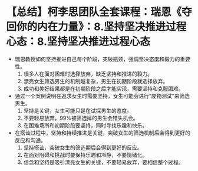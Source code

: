 # 【总结】柯李思团队全套课程：瑞恩《夺回你的内在力量》：8.坚持坚决推进过程心态：8.坚持坚决推进过程心态

-   瑞恩教授如何坚持推进自己每个阶段，突破瓶颈，强调坚决态度和毅力的重要性。
    1.  很多人在面对困难时选择放弃，缺乏坚持和推进的毅力。
    2.  漂亮女生筛选男生的机制越复杂，男生在初期阶段就选择放弃。
    3.  成功和美好结果都是在初期阶段之后才能实现，需要坚持和克服困难。
-   通过一个案例说明在追求女生时需要坚持，女生可能会进行“废物测试”来筛选男生。
    1.  坚持是关键，女生可能只是在试探男生的态度。
    2.  不要轻易放弃，99%被筛选掉的男生会错失机会。
    3.  在困难场所和初期阶段要坚持，同时寻找乐趣和快乐。
-   在搭讪过程中，坚持和持续推进是关键，突破女生的筛选机制后会得到更好的反应和沟通。
    1.  坚持搭讪，突破女生的筛选期后会得到更好的反应。
    2.  在面对阻碍和挑战时要保持乐趣和冷静，不要情绪化。
    3.  信念和坚持是吸引漂亮女生的关键，不要轻易放弃，要相信整个过程。